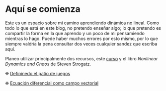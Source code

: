 # Aquí se comienza

Este es un espacio sobre mi camino aprendiendo dinámica no lineal. Como todo lo que está en este blog, no pretendo enseñar algo; lo que pretendo es compartir la forma en la que aprendo y un poco de mi pensamiendo mientras lo hago. Puede haber muchos errores por esto mismo, por lo que siempre valdría la pena consultar dos veces cualquier sandez que escriba aquí.

Planeo utilizar principalmente dos recursos, este [curso](https://www.youtube.com/playlist?list=PLUeHTafWecAUqSh3Gy0NNr7H3OsXoC-aK) y el libro _Nonlinear Dynamics and Chaos_ de Steven Strogatz.


❉ [Defininedo el patio de juegos](/Dinamica/framework/)

❉ [Ecuación diferencial como campo vectorial](/Dinamica/campo/)
